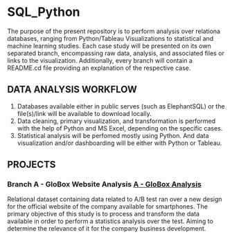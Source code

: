 # SQL_Python

The purpose of the present repository is to perform analysis over relationa databases, ranging from Python/Tableau Visualizations to statistical and machine learning studies. Each case study will be presented on its own separated branch, encompassing raw data, analysis, and associated files or links to the visualization. Additionally, every branch will contain a README.cd file providing an explanation of the respective case.

## DATA ANALYSIS WORKFLOW

1. Databases available either in  public serves (such as ElephantSQL) or the file(s)/link will be available to download locally.
2. Data cleaning, primary visualization, and transformation is performed with the help of Python and MS Excel, depending on the specific cases.
3. Statistical analysis will be perfomed mostly using Python. And data visualization and/or dashboarding will be either with Python or Tableau.


## PROJECTS

### Branch A - GloBox Website Analysis  [A - GloBox Analysis](../../tree/A---Globox_Website_Analysis)


Relational dataset containing data related to A/B test ran over a new design for the official website of the company available for smartphones. The primary objective of this study is to process and transform the data available in order to perform a statistics analysis over the test. Aiming to determine the relevance of it for the company business development.

